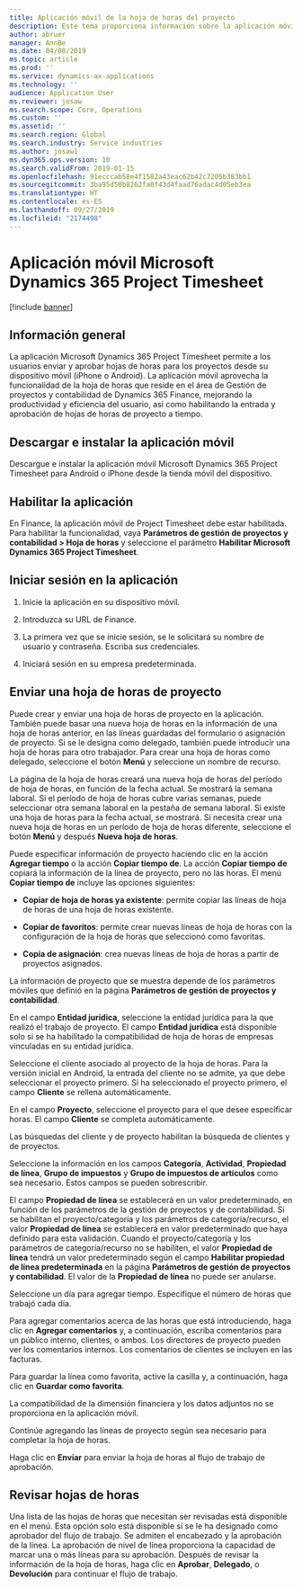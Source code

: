 ```yaml
---
title: Aplicación móvil de la hoja de horas del proyecto
description: Este tema proporciona información sobre la aplicación móvil Microsoft Dynamics 365 Project Timesheet. La aplicación Project Timesheet permite a los usuarios enviar y aprobar hojas de horas para los proyectos desde su dispositivo móvil.
author: abruer
manager: AnnBe
ms.date: 04/08/2019
ms.topic: article
ms.prod: ''
ms.service: dynamics-ax-applications
ms.technology: ''
audience: Application User
ms.reviewer: josaw
ms.search.scope: Core, Operations
ms.custom: ''
ms.assetid: ''
ms.search.region: Global
ms.search.industry: Service industries
ms.author: josaw1
ms.dyn365.ops.version: 10
ms.search.validFrom: 2019-01-15
ms.openlocfilehash: 91ecccab58e4f1582a43eac62b42c7205b383bb1
ms.sourcegitcommit: 3ba95d50b8262fa0f43d4faad76adac4d05eb3ea
ms.translationtype: HT
ms.contentlocale: es-ES
ms.lasthandoff: 09/27/2019
ms.locfileid: "2174498"
---
```

# <a name="microsoft-dynamics-365-project-timesheet-mobile-application"></a>Aplicación móvil Microsoft Dynamics 365 Project Timesheet

[!include [banner](../includes/banner.md)]

## <a name="overview"></a>Información general

La aplicación Microsoft Dynamics 365 Project Timesheet permite a los usuarios enviar y aprobar hojas de horas para los proyectos desde su dispositivo móvil (iPhone o Android). La aplicación móvil aprovecha la funcionalidad de la hoja de horas que reside en el área de Gestión de proyectos y contabilidad de Dynamics 365 Finance, mejorando la productividad y eficiencia del usuario, así como habilitando la entrada y aprobación de hojas de horas de proyecto a tiempo.

## <a name="download-and-install-the-mobile-app"></a>Descargar e instalar la aplicación móvil

Descargue e instalar la aplicación móvil Microsoft Dynamics 365 Project Timesheet para Android o iPhone desde la tienda móvil del dispositivo.

## <a name="enable-the-app"></a>Habilitar la aplicación 

En Finance, la aplicación móvil de Project Timesheet debe estar habilitada. Para habilitar la funcionalidad, vaya **Parámetros de gestión de proyectos y contabilidad \> Hoja de horas** y seleccione el parámetro **Habilitar Microsoft Dynamics 365 Project Timesheet**.

## <a name="sign-in-to-the-app"></a>Iniciar sesión en la aplicación

1.  Inicie la aplicación en su dispositivo móvil.

2.  Introduzca su URL de Finance.

3.  La primera vez que se inicie sesión, se le solicitará su nombre de usuario y contraseña. Escriba sus credenciales.

4.  Iniciará sesión en su empresa predeterminada.

## <a name="submit-a-project-timesheet"></a>Enviar una hoja de horas de proyecto

Puede crear y enviar una hoja de horas de proyecto en la aplicación. También puede basar una nueva hoja de horas en la información de una hoja de horas anterior, en las líneas guardadas del formulario o asignación de proyecto. Si se le designa como delegado, también puede introducir una hoja de horas para otro trabajador. Para crear una hoja de horas como delegado, seleccione el botón **Menú** y seleccione un nombre de recurso.

La página de la hoja de horas creará una nueva hoja de horas del período de hoja de horas, en función de la fecha actual. Se mostrará la semana laboral. Si el período de hoja de horas cubre varias semanas, puede seleccionar otra semana laboral en la pestaña de semana laboral.
Si existe una hoja de horas para la fecha actual, se mostrará. Si necesita crear una nueva hoja de horas en un período de hoja de horas diferente, seleccione el botón **Menú** y después **Nueva hoja de horas**.

Puede especificar información de proyecto haciendo clic en la acción **Agregar tiempo** o la acción **Copiar tiempo de**. La acción **Copiar tiempo de** copiará la información de la línea de proyecto, pero no las horas. El menú **Copiar tiempo de** incluye las opciones siguientes:

- **Copiar de hoja de horas ya existente**: permite copiar las líneas de hoja de horas de una hoja de horas existente.

- **Copiar de favoritos**: permite crear nuevas líneas de hoja de horas con la configuración de la hoja de horas que seleccionó como favoritas.

- **Copia de asignación**: crea nuevas líneas de hoja de horas a partir de proyectos asignados.

La información de proyecto que se muestra depende de los parámetros móviles que definió en la página **Parámetros de gestión de proyectos y contabilidad**.

En el campo **Entidad jurídica**, seleccione la entidad jurídica para la que realizó el trabajo de proyecto. El campo **Entidad jurídica** está disponible solo si se ha habilitado la compatibilidad de hoja de horas de empresas vinculadas en su entidad jurídica.

Seleccione el cliente asociado al proyecto de la hoja de horas. Para la versión inicial en Android, la entrada del cliente no se admite, ya que debe seleccionar el proyecto primero. Si ha seleccionado el proyecto primero, el campo **Cliente** se rellena automáticamente.

En el campo **Proyecto**, seleccione el proyecto para el que desee especificar horas. El campo **Cliente** se completa automáticamente.

Las búsquedas del cliente y de proyecto habilitan la búsqueda de clientes y de proyectos.

Seleccione la información en los campos **Categoría**, **Actividad**, **Propiedad de línea**, **Grupo de impuestos** y **Grupo de impuestos de artículos** como sea necesario. Estos campos se pueden sobrescribir.

El campo **Propiedad de línea** se establecerá en un valor predeterminado, en función de los parámetros de la gestión de proyectos y de contabilidad. Si se habilitan el proyecto/categoría y los parámetros de categoría/recurso, el valor **Propiedad de línea** se establecerá en valor predeterminado que haya definido para esta validación. Cuando el proyecto/categoría y los parámetros de categoría/recurso no se habiliten, el valor **Propiedad de línea** tendrá un valor predeterminado según el campo **Habilitar propiedad de línea predeterminada** en la página **Parámetros de gestión de proyectos y contabilidad**. El valor de la **Propiedad de línea** no puede ser anularse.

Seleccione un día para agregar tiempo. Especifique el número de horas que trabajó cada día.

Para agregar comentarios acerca de las horas que está introduciendo, haga clic en **Agregar comentarios** y, a continuación, escriba comentarios para un público interno, clientes, o ambos.
Los directores de proyecto pueden ver los comentarios internos. Los comentarios de clientes se incluyen en las facturas.

Para guardar la línea como favorita, active la casilla y, a continuación, haga clic en **Guardar como favorita**.

La compatibilidad de la dimensión financiera y los datos adjuntos no se proporciona en la aplicación móvil.

Continúe agregando las líneas de proyecto según sea necesario para completar la hoja de horas.

Haga clic en **Enviar** para enviar la hoja de horas al flujo de trabajo de aprobación.

## <a name="review-timesheets"></a>Revisar hojas de horas

Una lista de las hojas de horas que necesitan ser revisadas está disponible en el menú. Esta opción solo está disponible si se le ha designado como aprobador del flujo de trabajo. Se admiten el encabezado y la aprobación de la línea. La aprobación de nivel de línea proporciona la capacidad de marcar una o más líneas para su aprobación. Después de revisar la información de la hoja de horas, haga clic en **Aprobar**, **Delegado**, o **Devolución** para continuar el flujo de trabajo.
